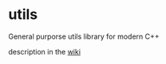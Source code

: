 # utils
General purporse utils library for modern C++

description in the [wiki](https://github.com/tower120/utils/wiki)
